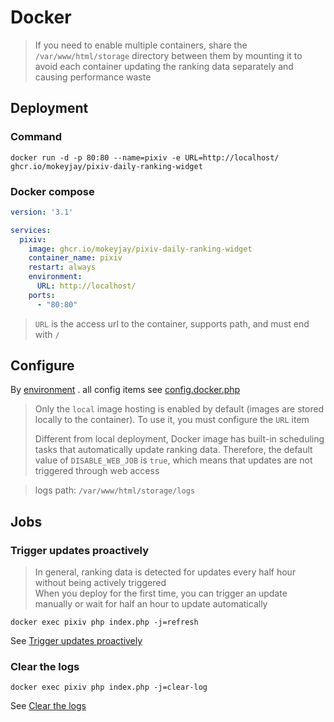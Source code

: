 # Docker
> If you need to enable multiple containers, share the `/var/www/html/storage` directory between them by mounting it to avoid each container updating the ranking data separately and causing performance waste

## Deployment
### Command
```shell
docker run -d -p 80:80 --name=pixiv -e URL=http://localhost/ ghcr.io/mokeyjay/pixiv-daily-ranking-widget
```

### Docker compose
```yaml
version: '3.1'

services:
  pixiv:
    image: ghcr.io/mokeyjay/pixiv-daily-ranking-widget
    container_name: pixiv
    restart: always
    environment:
      URL: http://localhost/
    ports:
      - "80:80"
```

> `URL` is the access url to the container, supports path, and must end with `/`

## Configure
By [environment](https://docs.docker.com/compose/compose-file/#environment) . all config items see [config.docker.php](../.docker/config.php)

> Only the `local` image hosting is enabled by default (images are stored locally to the container). To use it, you must configure the `URL` item  
> 
> Different from local deployment, Docker image has built-in scheduling tasks that automatically update ranking data. Therefore, the default value of `DISABLE_WEB_JOB` is `true`, which means that updates are not triggered through web access

> logs path: `/var/www/html/storage/logs`

## Jobs
### Trigger updates proactively
> In general, ranking data is detected for updates every half hour without being actively triggered  
> When you deploy for the first time, you can trigger an update manually or wait for half an hour to update automatically

```shell
docker exec pixiv php index.php -j=refresh
```
See [Trigger updates proactively](https://github.com/mokeyjay/Pixiv-daily-ranking-widget/blob/master/doc/deploy.en.md)

### Clear the logs
```shell
docker exec pixiv php index.php -j=clear-log
```
See [Clear the logs](https://github.com/mokeyjay/Pixiv-daily-ranking-widget/blob/master/doc/deploy.en.md)